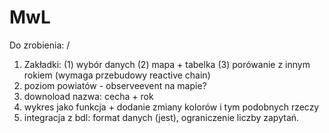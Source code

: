 # MwL

Do zrobienia: /
1. Zakładki: (1) wybór danych (2) mapa + tabelka (3) porówanie z innym rokiem (wymaga przebudowy reactive chain)
2. poziom powiatów - observeevent na mapie?
3. downoload nazwa: cecha + rok
4. wykres jako funkcja + dodanie zmiany kolorów i tym podobnych rzeczy
5. integracja z bdl: format danych (jest), ograniczenie liczby zapytań.
